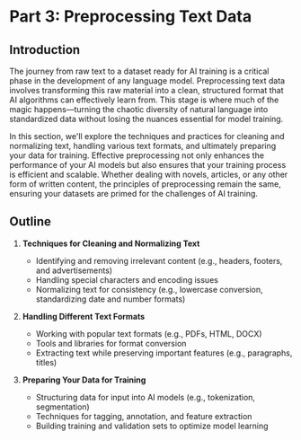 # Part 3: Preprocessing Text Data

## Introduction

The journey from raw text to a dataset ready for AI training is a critical phase in the development of any language model. Preprocessing text data involves transforming this raw material into a clean, structured format that AI algorithms can effectively learn from. This stage is where much of the magic happens—turning the chaotic diversity of natural language into standardized data without losing the nuances essential for model training.

In this section, we'll explore the techniques and practices for cleaning and normalizing text, handling various text formats, and ultimately preparing your data for training. Effective preprocessing not only enhances the performance of your AI models but also ensures that your training process is efficient and scalable. Whether dealing with novels, articles, or any other form of written content, the principles of preprocessing remain the same, ensuring your datasets are primed for the challenges of AI training.

## Outline

1. **Techniques for Cleaning and Normalizing Text**
   - Identifying and removing irrelevant content (e.g., headers, footers, and advertisements)
   - Handling special characters and encoding issues
   - Normalizing text for consistency (e.g., lowercase conversion, standardizing date and number formats)

2. **Handling Different Text Formats**
   - Working with popular text formats (e.g., PDFs, HTML, DOCX)
   - Tools and libraries for format conversion
   - Extracting text while preserving important features (e.g., paragraphs, titles)

3. **Preparing Your Data for Training**
   - Structuring data for input into AI models (e.g., tokenization, segmentation)
   - Techniques for tagging, annotation, and feature extraction
   - Building training and validation sets to optimize model learning

